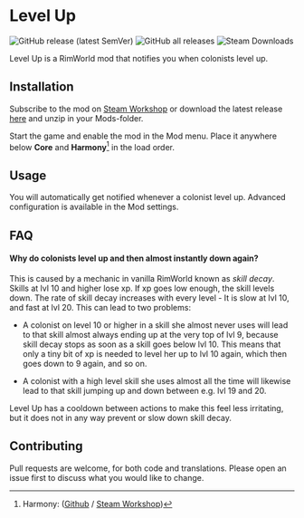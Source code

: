 # Level Up 
![GitHub release (latest SemVer)](https://img.shields.io/github/v/release/krafs/levelup?label=Latest)
![GitHub all releases](https://img.shields.io/github/downloads/krafs/levelup/total?label=GitHub%20Downloads)
![Steam Downloads](https://img.shields.io/steam/downloads/1701592470?label=Steam%20Downloads)

Level Up is a RimWorld mod that notifies you when colonists level up.

## Installation

Subscribe to the mod on [Steam Workshop](https://steamcommunity.com/sharedfiles/filedetails/?id=1701592470) or download the latest release [here](https://github.com/krafs/LevelUp/releases/latest) and unzip in your Mods-folder.

Start the game and enable the mod in the Mod menu. Place it anywhere below **Core** and **Harmony**[^1] in the load order.

## Usage
You will automatically get notified whenever a colonist level up.
Advanced configuration is available in the Mod settings.

## FAQ
#### Why do colonists level up and then almost instantly down again?
This is caused by a mechanic in vanilla RimWorld known as *skill decay*. Skills at lvl 10 and higher lose xp. If xp goes low enough, the skill levels down. The rate of skill decay increases with every level - It is slow at lvl 10, and fast at lvl 20.
This can lead to two problems:

- A colonist on level 10 or higher in a skill she almost never uses will lead to that skill almost always ending up at the very top of lvl 9, because skill decay stops as soon as a skill goes below lvl 10. This means that only a tiny bit of xp is needed to level her up to lvl 10 again, which then goes down to 9 again, and so on.

- A colonist with a high level skill she uses almost all the time will likewise lead to that skill jumping up and down between e.g. lvl 19 and 20.

Level Up has a cooldown between actions to make this feel less irritating, but it does not in any way prevent or slow down skill decay.

## Contributing
Pull requests are welcome, for both code and translations. 
Please open an issue first to discuss what you would like to change.

[^1]: Harmony: ([Github](https://github.com/pardeike/HarmonyRimWorld) / [Steam Workshop](https://steamcommunity.com/sharedfiles/filedetails/?id=2009463077))
